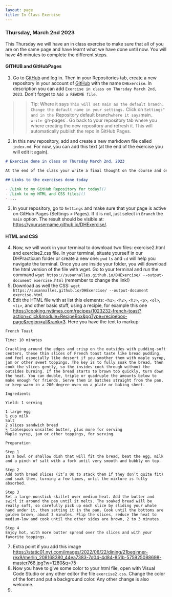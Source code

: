 ```yaml
---
layout: page
title: In Class Exercise  
---
```


### Thursday, March 2nd 2023 

This Thursday we will have an in class exercise to make sure that all of you are on the same page and have learnt what we have done until now. You will have 45 minutes to complete the different steps.

#### GITHUB and GitHubPages

1. Go to [GitHub](https://github.com/) and log in. Then in your Repositories tab, create a new repository in your account of [GitHub](https://github.com/) with the name `DHExercise`. In description you can add `Exercise in class on Thursday March 2nd, 2023`. Don't forget to `Add a README file`. 

>> Tip: Where it says `This will set main as the default branch. Change the default name in your settings.` Click on `Settings" and in the `Repository default branch` where it says `main`, write `gh-pages`. Go back to your repository tab where you where creating the new repository and refresh it. This will automatically publish the repo in GitHub Pages. 

2. In this new repository, add and create a new markdown file called `index.md`. For now, you can add this text (at the end of the exercise you will edit it again).

```md
# Exercise done in class on Thursday March 2nd, 2023 

At the end of the class your write a final thought on the course and on the work that we have been doing so far. 

## Links to the exercises done today 

- [Link to my GitHub Repository for today]()
- [Link to my HTML and CSS files]()
- ...
```

3. In your repository, go to `Settings` and make sure that your page is active on GitHub Pages (Settings > Pages). If it is not, just select in `Branch` the `main` option. The result should be visible at:  <https://yourusername.github.io/DHExercise/>. 

#### HTML and CSS 

4. Now, we will work in your terminal to download two files: exercise2.html and exercise2.css file. In your terminal, situate yourself in our DHPracticum folder or create a new one: `pwd` `ls` and `cd` will help you navigate the terminal. Once you are inside your folder, you will download the html version of the file with wget.  Go to your terminal and run the command `wget https://susannalles.github.io/DHExercise/ --output-document exercise.html` (remember to change the link!)
5. Download as well the CSS: `wget https://susannalles.github.io/DHExercise/ --output-document exercise.html`
6. Edit the HTML file with at list this elements: `<h1>`, `<h2>`, `<h3>`, `<p>`, `<ol>`, `<li>`, and other basic stuff, using a recipie, for example this one <https://cooking.nytimes.com/recipes/1023232-french-toast?action=click&module=RecipeBox&pgType=recipebox-page&region=all&rank=3>. Here you have the text to markup: 

```
French Toast

Time: 10 minutes
    
Crackling around the edges and crisp on the outsides with pudding-soft centers, these thin slices of French toast taste like bread pudding, and feel especially like dessert if you smother them with maple syrup, jam or other sweet toppings. The key is to fully soak the bread, then cook the slices gently, so the insides cook through without the outsides burning. If the bread starts to brown too quickly, turn down the heat. You can double, triple or quadruple the amounts below to make enough for friends. Serve them in batches straight from the pan, or keep warm in a 200-degree oven on a plate or baking sheet.

Ingredients

Yield: 1 serving

1 large egg
¼ cup milk
Salt
2 slices sandwich bread
½ tablespoon unsalted butter, plus more for serving
Maple syrup, jam or other toppings, for serving

Preparation

Step 1
In a bowl or shallow dish that will fit the bread, beat the egg, milk and a pinch of salt with a fork until very smooth and bubbly on top.

Step 2
Add both bread slices (it’s OK to stack them if they don’t quite fit) and soak them, turning a few times, until the mixture is fully absorbed.

Step 3
Set a large nonstick skillet over medium heat. Add the butter and swirl it around the pan until it melts. The soaked bread will be really soft, so carefully pick up each slice by sliding your whole hand under it, then setting it in the pan. Cook until the bottoms are golden brown, about 3 minutes. Flip the slices, reduce the heat to medium-low and cook until the other sides are brown, 2 to 3 minutes.

Step 4
Enjoy hot, with more butter spread over the slices and with your favorite toppings.  
```
7. Extra point if you add this image <https://static01.nyt.com/images/2022/06/22/dining/21beginner-rex9/merlin_208168380_44ea7383-7d04-4d84-851b-575925088698-master768.jpg?w=1280&q=75>
8. Now you have to give some color to your html file, open with Visual Code Studio or any other editor the file `exercise2.css`. Change the color of the font and put a background color. Any other change is also welcome. 
9.  
